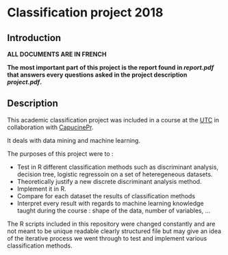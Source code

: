 # Classification project 2018

## Introduction

**ALL DOCUMENTS ARE IN FRENCH**

**The most important part of this project is the report found in *report.pdf* that answers every questions asked in the project description *project.pdf*.**

## Description 

This academic classification project was included in a course at the [UTC](https://www.utc.fr/) in collaboration with [CapucinePr](https://github.com/CapucinePr/).

It deals with data mining and machine learning.

The purposes of this project were to :
* Test in R different classification methods such as discriminant analysis, decision tree, logistic regressoin on a set of heteregeneous datasets.
* Theoretically justify a new discrete discriminant analysis method.
* Implement it in R.
* Compare for each dataset the results of classification methods
* Interpret every result with regards to machine learning knowledge taught during the course : shape of the data, number of variables, ...

The R scripts included in this repository were changed constantly and are not meant to be unique readable clearly structured file but may give an idea of the iterative process we went through to test and implement various classification methods.

